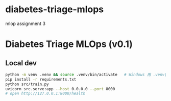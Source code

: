 # diabetes-triage-mlops
mlop assignment 3

# Diabetes Triage MLOps (v0.1)

## Local dev
```bash
python -m venv .venv && source .venv/bin/activate   # Windows 用 .venv\Scripts\activate
pip install -r requirements.txt
python src/train.py
uvicorn src.serve:app --host 0.0.0.0 --port 8000
# open http://127.0.0.1:8000/health
